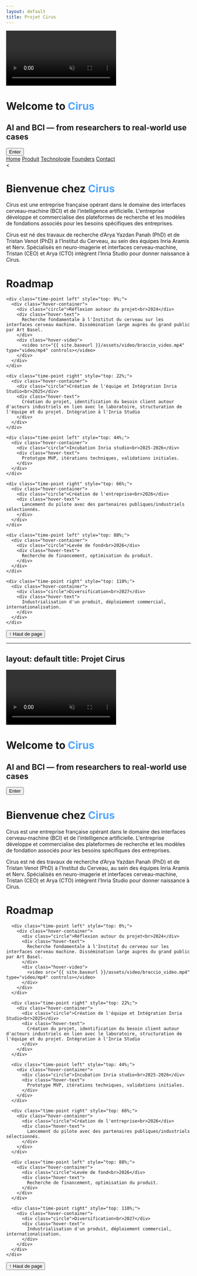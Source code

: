 ```yaml
---
layout: default
title: Projet Cirus
---
```


<!-- Intro Section -->
<div id="intro" class="intro-section">
  <video autoplay muted loop playsinline id="bg-video" class="fade-video">
  <source src="{{ site.baseurl }}/assets/video/neurons.mp4" type="video/mp4">
  </video>
  <div class="intro-overlay">
    <h1>Welcome to <span style="color:#4da6ff">Cirus</span></h1>
    <h2>AI and BCI — from researchers to real-world use cases</h2>
    <button onclick="scrollToMain()">Enter</button>
  </div>
</div>
<div class="background" style="background-image: url('{{ site.baseurl }}/assets/images/face2.jpg');">

  <div class="nav-links">
    <a href="{{ site.baseurl }}">Home</a>
    <a href="{{ site.baseurl }}/about.html">Produit</a>
    <a href="{{ site.baseurl }}/projects.html">Technologie</a>
    <a href="{{ site.baseurl }}/gallery.html">Founders</a>
    <a href="{{ site.baseurl }}/contact.html">Contact</a>
  </div>
</div>
<!-- First text section (appears after the video intro) -->
<<div class="section fade-in-on-scroll">
  <div>
    <h1>Bienvenue chez <span style="color:#4da6ff">Cirus</span></h1>
  <p class="lead">Cirus est une entreprise française opérant dans le domaine des interfaces cerveau-machine (BCI) et de l'intelligence artificielle. L'entreprise développe et commercialise des plateformes de recherche et les modèles de fondations associés pour les besoins spécifiques des entreprises.
</p>
</section>

<!-- Second text (fade-in on scroll) -->
<div class="section fade-in-on-scroll">
  <p class="fade-in-on-scroll">
    Cirus est né des travaux de recherche d’Arya Yazdan Panah (PhD) et de Tristan Venot (PhD) à l’Institut du Cerveau, au sein des équipes Inria Aramis et Nerv. Spécialisés en neuro-imagerie et interfaces cerveau-machine, Tristan (CEO) et Arya (CTO) intègrent l’Inria Studio pour donner naissance à Cirus.
  </p>
</section>

<!-- Roadmap heading (also fades in later) -->
<div class="section fade-in-on-scroll" id="roadmap-start">
  <h1 class="fade-in-on-scroll">Roadmap</h1>
  <div class="tech-roadmap">
    <div class="timeline-line"></div>

    <div class="time-point left" style="top: 0%;">
      <div class="hover-container">
        <div class="circle">Réflexion autour du projet<br>2024</div>
        <div class="hover-text">
          Recherche fondamentale à l'Institut du cerveau sur les interfaces cerveau machine. Dissémination large auprès du grand public par Art Basel.
        </div>
        <div class="hover-video">
          <video src="{{ site.baseurl }}/assets/video/braccio_video.mp4" type="video/mp4" controls></video>
        </div>
      </div>
    </div>

    <div class="time-point right" style="top: 22%;">
      <div class="hover-container">
        <div class="circle">Création de l'équipe et Intégration Inria Studio<br>2025</div>
        <div class="hover-text">
          Création du projet, identification du besoin client autour d'acteurs industriels en lien avec le laboratoire, structuration de l'équipe et du projet. Intégration à l'Inria Studio
        </div>
      </div>
    </div>

    <div class="time-point left" style="top: 44%;">
      <div class="hover-container">
        <div class="circle">Incubation Inria studio<br>2025-2026</div>
        <div class="hover-text">
          Prototype MVP, itérations techniques, validations initiales.
        </div>
      </div>
    </div>

    <div class="time-point right" style="top: 66%;">
      <div class="hover-container">
        <div class="circle">Création de l'entreprise<br>2026</div>
        <div class="hover-text">
          Lancement du pilote avec des partenaires publiques/industriels sélectionnés.
        </div>
      </div>
    </div>

    <div class="time-point left" style="top: 88%;">
      <div class="hover-container">
        <div class="circle">Levée de fond<br>2026</div>
        <div class="hover-text">
          Recherche de financement, optimisation du produit.
        </div>
      </div>
    </div>

    <div class="time-point right" style="top: 110%;">
      <div class="hover-container">
        <div class="circle">Diversification<br>2027</div>
        <div class="hover-text">
          Industrialisation d'un produit, déploiement commercial, internationalisation.
        </div>
      </div>
    </div>
  </div>

</section>
<!-- Back to top button -->
<button id="back-to-top" onclick="scrollToTop()">↑ Haut de page</button>
</div>





---
layout: default
title: Projet Cirus
---

<!-- Intro Section -->
<div id="intro" class="intro-section">
  <video autoplay muted loop playsinline id="bg-video" class="fade-video">
    <source src="{{ site.baseurl }}/assets/video/neurons.mp4" type="video/mp4">
  </video>
  <div class="intro-overlay">
    <h1>Welcome to <span style="color:#4da6ff">Cirus</span></h1>
    <h2>AI and BCI — from researchers to real-world use cases</h2>
    <button onclick="scrollToMain()">Enter</button>
  </div>
</div>

<!-- Section 1 -->
<div class="section fade-in-on-scroll">
  <div>
    <h1>Bienvenue chez <span style="color:#4da6ff">Cirus</span></h1>
    <p>
      Cirus est une entreprise française opérant dans le domaine des interfaces cerveau-machine (BCI) et de l'intelligence artificielle. L'entreprise développe et commercialise des plateformes de recherche et les modèles de fondation associés pour les besoins spécifiques des entreprises.
    </p>
  </div>
</div>

<!-- Section 2 -->
<div class="section fade-in-on-scroll">
  <div>
    <p>
      Cirus est né des travaux de recherche d’Arya Yazdan Panah (PhD) et de Tristan Venot (PhD) à l’Institut du Cerveau, au sein des équipes Inria Aramis et Nerv. Spécialisés en neuro-imagerie et interfaces cerveau-machine, Tristan (CEO) et Arya (CTO) intègrent l’Inria Studio pour donner naissance à Cirus.
    </p>
  </div>
</div>

<!-- Roadmap Section -->
<div class="section fade-in-on-scroll" id="roadmap-start">
  <div>
    <h1>Roadmap</h1>
    <div class="tech-roadmap">
      <div class="timeline-line"></div>

      <div class="time-point left" style="top: 0%;">
        <div class="hover-container">
          <div class="circle">Réflexion autour du projet<br>2024</div>
          <div class="hover-text">
            Recherche fondamentale à l'Institut du cerveau sur les interfaces cerveau machine. Dissémination large auprès du grand public par Art Basel.
          </div>
          <div class="hover-video">
            <video src="{{ site.baseurl }}/assets/video/braccio_video.mp4" type="video/mp4" controls></video>
          </div>
        </div>
      </div>

      <div class="time-point right" style="top: 22%;">
        <div class="hover-container">
          <div class="circle">Création de l'équipe et Intégration Inria Studio<br>2025</div>
          <div class="hover-text">
            Création du projet, identification du besoin client autour d'acteurs industriels en lien avec le laboratoire, structuration de l'équipe et du projet. Intégration à l'Inria Studio
          </div>
        </div>
      </div>

      <div class="time-point left" style="top: 44%;">
        <div class="hover-container">
          <div class="circle">Incubation Inria studio<br>2025-2026</div>
          <div class="hover-text">
            Prototype MVP, itérations techniques, validations initiales.
          </div>
        </div>
      </div>

      <div class="time-point right" style="top: 66%;">
        <div class="hover-container">
          <div class="circle">Création de l'entreprise<br>2026</div>
          <div class="hover-text">
            Lancement du pilote avec des partenaires publiques/industriels sélectionnés.
          </div>
        </div>
      </div>

      <div class="time-point left" style="top: 88%;">
        <div class="hover-container">
          <div class="circle">Levée de fond<br>2026</div>
          <div class="hover-text">
            Recherche de financement, optimisation du produit.
          </div>
        </div>
      </div>

      <div class="time-point right" style="top: 110%;">
        <div class="hover-container">
          <div class="circle">Diversification<br>2027</div>
          <div class="hover-text">
            Industrialisation d'un produit, déploiement commercial, internationalisation.
          </div>
        </div>
      </div>
    </div>
  </div>
</div>

<!-- Back to top button -->
<button id="back-to-top" onclick="scrollToTop()">↑ Haut de page</button>
